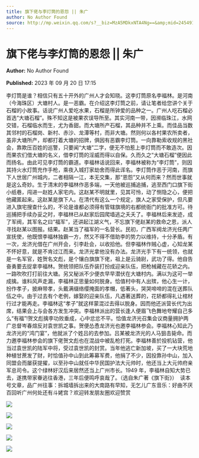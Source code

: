 ```yaml
---
title: 旗下佬与李灯筒的恩怨 || 朱广
author: No Author Found
source: http://mp.weixin.qq.com/s?__biz=MzA5MDkxNTA4Ng==&amp;mid=2454914192&amp;idx=1&amp;sn=7b68b960d14b50704ccbc8667ced9e3b&amp;chksm=87a3ccf1b0d445e7d223ae6bf845ff62b3e0e34b01c1e905dea989c414597b903530f717f0a8&poc_token=HJ_Do2ejHyO-wNZGG8Q1S8FdPgy1YBBEob-nUEme
---
```


# 旗下佬与李灯筒的恩怨 || 朱广

**Author:** No Author Found

**Published:** 2023 年 09 月 20 日 17:15

李灯筒是谁？相信只有五十开外的广州人才会知晓。这李灯筒原名李福林。是河南（今海珠区）大塘村人。是一恶霸。在介绍这李灯筒之前，请让笔者给您讲个关于石榴的小故事。话说广州人爱吃水果，石榴是所钟爱的品种之一。广州人吃石榴必首选“大塘石榴”。殊不知这是被果农误导所至。其实河南一带，因濒临珠江，水网交错，石榴临水而生，尤为香甜。而大塘所产石榴，其品种并不上乘。而佳品当数其邻村的石榴岗、新村、赤沙、龙潭等村，而非大塘。然则何以各村果农所卖者，虽非大塘所产，却都打着大塘的招牌，俱因有恶霸李灯筒。一向靠勒索收规的黑社会，靠欺压百姓的巡警，只要闻“大塘”二字，便无不怕惹上李灯筒而不敢造次。因而果农们借大塘的名义，借李灯筒的淫威而得以自保。久而久之“大塘石榴”便因此而扬名。由此可见李灯筒的霸道。李福林话说回来，李福林被称为“李灯筒”，则因其持火水灯筒充作手枪，乘夜入城打家劫舍而得此诨名。李灯筒作恶于河南，而旗下人世居广州城内，二者相隔一江，本无交集，那“恩怨”又从何而来？然而世事就是这么奇妙。生于清末的李福林作恶多端，一天他被巡捕追捕，逃至西门口旗下街小纸巷，闯进一赵姓人家宅内。这赵某不明就里，见其可怜，动了恻隐之心，便把他藏匿起来。这赵某是旗下人。在清代有这么一个规定，旗人之家受保护，但凡要进入旗宅搜查什么的，不论是谁都必须得有管辖旗境的右都统衙门的批准方可。待巡捕把手续办妥之时，李福林已从赵家后园爬墙逃之夭夭了。李福林后来发迹，成了军阀，其军名之曰“福军”，还讲起江湖义气，不忘旗下佬赵某的救命之恩，派人寻找赵某以图报。结果。赵某当了福军的一名营长。民初，广西军阀龙济光任两广宣抚使，他既恨李福林独霸一方，然又不得不借助李的势力以维持，十分矛盾。有一次，龙济光借在广州开会，引李赴会，以收拾他。但李福林作贼心虚，心知龙某不怀好意，就是不肯过江而来。龙济光拿他没有办法。龙济光手下有一统领，也就是一名军官，姓贺名文彪，是个镶白旗旗下佬，祖上是云骑尉，武功了得。他自告奋勇要去捉拿李福林。贺统领把队伍乔装打扮成迎亲队伍，把枪械藏在花轿之内。一路吹吹打打前往大塘。另又秘派不少便衣早早潜伏在大塘村内。满以为这可一举成擒。谁料风声走漏，李福林正思量如何脱身。恰值村中有人出殡，他心生一计，扮作孝子，披麻带孝，头戴满缀络缨掩面的孝帽，低著头，哭哭啼啼的混在送葬队伍之中。由于过去有个老例，嫁娶的迎亲队伍，凡遇著送葬的，花轿都得礼让棺材行过才能再走。李福林这“孝子”就这样蒙混过去得以脱身。因而他还派营长代为出席，结果会上与会各方发生冲突。李福林派出的营长逢人便眉飞色舞地夸耀自己多么“有福”!贺文彪擒李功败垂成，心中忿忿不平。恰值龙济光召集会议商量拥护两广总督岑春煊反对袁世凯之事。贺便怂恿龙济光也邀李福林参会。李福林心知此乃龙济光的“鸿门宴”，他就派了个姓吕的去参加。吕某被龙济光的人马狙击毙命。而力邀李福林参会的旗下佬贺文彪也在混战中被乱枪打死。李福林善於投机钻营，他当过袁世凯的陆军中将，受过袁世凯的封赏。当年他逃亡新加坡，买了一大块荒地种植甘蔗发了财，时恰值孙中山到此筹募军费，他捐了不少，因投靠孙中山，加入同盟会而屡获提擢，以至孙中山就任中华民国护法大元帅时，他还当上大元帅府亲军总司令。这个绿林好汉后来居然还当上广州市长。1949 年，李福林自知大势已去，遂携带家眷逃往香港，三年后便鸣呼哀哉了。（选自朱广著《旗下街》）  读本号文章，品广州往事：拆城墙拆出来的大南路有早知，无乞儿广东音乐：好曲不厌百回听广州何处还有斗姥宫？欢迎转发朋友圈欢迎赞赏

![](https://mmbiz.qpic.cn/mmbiz_jpg/PJWG74pLsMaqCjuRtLsb6pM7PHBDFyn5IOa1Jk1S99IJmF6MKLqHicThFOpiaPMcGfpFhXGBGjf2HJkAj65WK5nw/640)

![](https://mmbiz.qpic.cn/mmbiz_png/PJWG74pLsMaqCjuRtLsb6pM7PHBDFyn5vicZTrob20xP58ckBb7Q9ATjz7uQVZT6PqMYddOk5dBM1uQRbasJgbQ/640)

![](https://mmbiz.qpic.cn/mmbiz_png/PJWG74pLsMaqCjuRtLsb6pM7PHBDFyn55Y6su6qSdibW8LkvY3HOxO8qZQTvoMEyuE3wyD05jS4VghBYtrc7lIg/640)

![](https://mmbiz.qpic.cn/mmbiz_gif/fgnkxfGnnkS1Lbic0T0Bgibp0J1vhQJ7rCaUWCiccY1he4tZib7iaUCqhy7pzH0y3u4FVQN7whcwrajK9jicg3BgjF1Q/640?wx_fmt=gif&wxfrom=5&wx_lazy=1)

![](https://mmbiz.qpic.cn/mmbiz_jpg/PJWG74pLsMaozLudXOzRblBbJLge0Cicrs08tBnq19cGoN0iacXkFnwOiaiaricDicxGzQZsSSZJMHYB9G7FUAlqCzvw/640?wxfrom=5&wx_lazy=1&wx_co=1&wx_fmt=jpeg)
